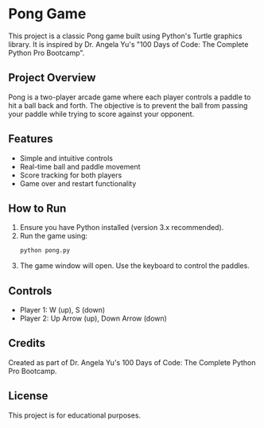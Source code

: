 # Pong Game

This project is a classic Pong game built using Python's Turtle graphics library. It is inspired by Dr. Angela Yu's "100 Days of Code: The Complete Python Pro Bootcamp".

## Project Overview

Pong is a two-player arcade game where each player controls a paddle to hit a ball back and forth. The objective is to prevent the ball from passing your paddle while trying to score against your opponent.

## Features

- Simple and intuitive controls
- Real-time ball and paddle movement
- Score tracking for both players
- Game over and restart functionality

## How to Run

1. Ensure you have Python installed (version 3.x recommended).
2. Run the game using:
   ```bash
   python pong.py
   ```
3. The game window will open. Use the keyboard to control the paddles.

## Controls

- Player 1: W (up), S (down)
- Player 2: Up Arrow (up), Down Arrow (down)

## Credits

Created as part of Dr. Angela Yu's 100 Days of Code: The Complete Python Pro Bootcamp.

## License

This project is for educational purposes.
